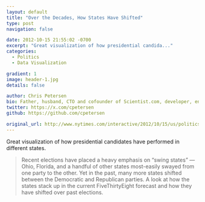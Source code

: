 ```yaml
---
layout: default
title: "Over the Decades, How States Have Shifted"
type: post
navigation: false

date: 2012-10-15 21:55:02 -0700
excerpt: "Great visualization of how presidential candida..."
categories:
  - Politics
  - Data Visualization

gradient: 1
image: header-1.jpg
details: false

author: Chris Petersen
bio: Father, husband, CTO and cofounder of Scientist.com, developer, entrepreneur and technologist.
twitter: https://x.com/cpetersen
github: https://github.com/cpetersen

original_url: http://www.nytimes.com/interactive/2012/10/15/us/politics/swing-history.html?hp
---
```



Great visualization of how presidential candidates have performed in different states.

 > Recent elections have placed a heavy emphasis on “swing states” — Ohio, Florida, and a handful of other states most-easily swayed from one party to the other. Yet in the past, many more states shifted between the Democratic and Republican parties. A look at how the states stack up in the current FiveThirtyEight forecast and how they have shifted over past elections.

